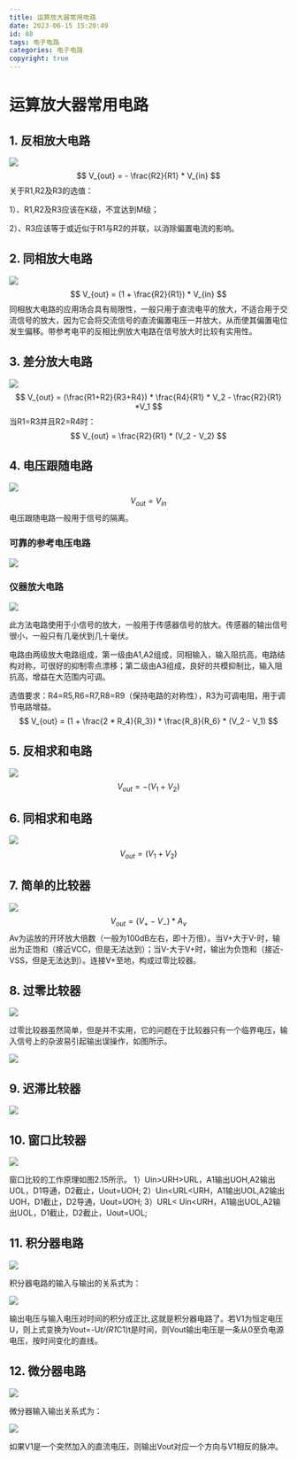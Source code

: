```yaml
---
title: 运算放大器常用电路
date: 2023‎-06‎-‎15‎ ‏‎15:20:49
id: 88
tags: 电子电路
categories: 电子电路
copyright: true
---
```


# 运算放大器常用电路

## 1. 反相放大电路

![](运算放大器常用电路/assets/image-20230919085810195.png)
$$
V_{out} = - \frac{R2}{R1} * V_{in}
$$
关于R1,R2及R3的选值：

1）、R1,R2及R3应该在K级，不宜达到M级；

2）、R3应该等于或近似于R1与R2的并联，以消除偏置电流的影响。

## 2. 同相放大电路

![](运算放大器常用电路/assets/image-20230919085820019.png)
$$
V_{out} = (1 + \frac{R2}{R1}) * V_{in}
$$
同相放大电路的应用场合具有局限性，一般只用于直流电平的放大，不适合用于交流信号的放大，因为它会将交流信号的直流偏置电压一并放大，从而使其偏置电位发生偏移。带参考电平的反相比例放大电路在信号放大时比较有实用性。

## 3. 差分放大电路

![](运算放大器常用电路/assets/image-20230919085830590.png)
$$
V_{out} = (\frac{R1+R2}{R3+R4}) * \frac{R4}{R1} * V_2 -  \frac{R2}{R1} *V_1
$$
当R1=R3并且R2=R4时：
$$
V_{out} = \frac{R2}{R1} * (V_2 - V_2)
$$

## 4. 电压跟随电路

![](运算放大器常用电路/assets/image-20230919085839743.png)
$$
V_{out} = V_{in}
$$
电压跟随电路一般用于信号的隔离。

### 可靠的参考电压电路

![](运算放大器常用电路/assets/image-20230919090006528.png)

### 仪器放大电路

![](运算放大器常用电路/assets/image-20230919090013530.png)

此方法电路使用于小信号的放大，一般用于传感器信号的放大。传感器的输出信号很小，一般只有几毫伏到几十毫伏。

电路由两级放大电路组成，第一级由A1,A2组成，同相输入，输入阻抗高，电路结构对称，可很好的抑制零点漂移；第二级由A3组成，良好的共模抑制比，输入阻抗高，增益在大范围内可调。

选值要求：R4=R5,R6=R7,R8=R9（保持电路的对称性），R3为可调电阻，用于调节电路增益。
$$
V_{out} = (1 + \frac{2 * R_4}{R_3}) * \frac{R_8}{R_6} * (V_2 - V_1)
$$

## 5. 反相求和电路

![](运算放大器常用电路/assets/image-20230919090020130.png)
$$
V_{out} = -(V_1 + V_2)
$$


## 6. 同相求和电路

![](运算放大器常用电路/assets/image-20230919090026906.png)
$$
V_{out} = (V_1 + V_2)
$$

## 7. 简单的比较器

![](运算放大器常用电路/assets/image-20230919090033217.png)
$$
V_{out} = (V_+ - V_-) * A_v
$$
Av为运放的开环放大倍数（一般为100dB左右，即十万倍）。当V+大于V-时，输出为正饱和（接近VCC，但是无法达到）；当V-大于V+时，输出为负饱和（接近-VSS，但是无法达到）。连接V+至地，构成过零比较器。

## 8. 过零比较器

![](运算放大器常用电路/assets/image-20230919090108273.png)

过零比较器虽然简单，但是并不实用，它的问题在于比较器只有一个临界电压，输入信号上的杂波易引起输出误操作，如图所示。

![](运算放大器常用电路/assets/image-20230919090338244.png)



## 9. 迟滞比较器

![](运算放大器常用电路/assets/image-20230919090140257.png)

## 10. 窗口比较器

![](运算放大器常用电路/assets/image-20230919090147758.png)

窗口比较的工作原理如图2.15所示。
1）Uin>URH>URL，A1输出UOH,A2输出UOL，D1导通，D2截止，Uout=UOH;
2）Uin<URL<URH，A1输出UOL,A2输出UOH，D1截止，D2导通，Uout=UOH;
3）URL< Uin<URH，A1输出UOL,A2输出UOL，D1截止，D2截止，Uout=UOL;

## 11. 积分器电路

![](运算放大器常用电路/assets/image-20230919090158725.png)

积分器电路的输入与输出的关系式为：

![](./运算放大器常用电路/assets/image-20230919124710462.png)

输出电压与输入电压对时间的积分成正比,这就是积分器电路了。若V1为恒定电压U，则上式变换为Vout=-U*t/(R1*C1)t是时间，则Vout输出电压是一条从0至负电源电压，按时间变化的直线。

## 12. 微分器电路

![](运算放大器常用电路/assets/image-20230919090205797.png)

微分器输入输出关系式为：

![](运算放大器常用电路/assets/image-20230919090214170.png)

如果V1是一个突然加入的直流电压，则输出Vout对应一个方向与V1相反的脉冲。